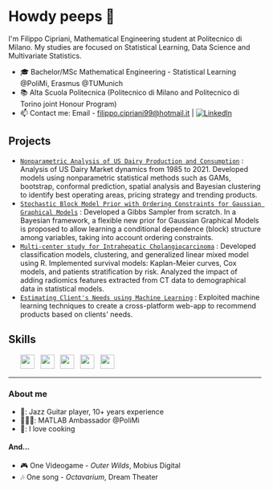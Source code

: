 # Howdy peeps 👋
I'm Filippo Cipriani, Mathematical Engineering student at Politecnico di Milano. My studies are focused on Statistical Learning, Data Science and Multivariate Statistics. 

- 🎓 Bachelor/MSc Mathematical Engineering - Statistical Learning @PoliMi, Erasmus @TUMunich
- 📚 Alta Scuola Politecnica (Politecnico di Milano and Politecnico di Torino joint Honour Program)
- 📫 Contact me: 
  Email - <a href="mailto:filippo.cipriani99@hotmail.it">filippo.cipriani99@hotmail.it</a> | [![LinkedIn](https://img.shields.io/badge/-LinkedIn-blue?style=flat&logo=Linkedin&logoColor=white)](https://www.linkedin.com/in/filippo-cipriani/)                                                                   

## Projects
* [`Nonparametric Analysis of US Dairy Production and Consumption`](https://github.com/SmearyTundra/nonparametric-analysis-US-dairy-production-consumption) : Analysis of US Dairy Market dynamics from 1985 to 2021. Developed models using nonparametric statistical methods such as GAMs, bootstrap, conformal prediction, spatial analysis and Bayesian clustering to identify best operating areas, pricing strategy and trending products.
* [`Stochastic Block Model Prior with Ordering Constraints for Gaussian Graphical Models`](https://github.com/SmearyTundra/bayesian-statistics-project) : Developed a Gibbs Sampler from scratch. In a Bayesian framework, a flexible new prior for Gaussian Graphical Models is proposed to allow learning a conditional dependence (block) structure among variables, taking into account ordering constraints.
* [`Multi-center study for Intrahepatic Cholangiocarcinoma`]() : Developed classification models, clustering, and generalized linear mixed model using R.
Implemented survival models: Kaplan-Meier curves, Cox models, and patients stratification by risk.
Analyzed the impact of adding radiomics features extracted from CT data to demographical data in statistical models.
* [`Estimating Client's Needs using Machine Learning`](https://github.com/SmearyTundra/Fintech-Project) : Exploited machine learning techniques to create a cross-platform web-app to recommend products based on clients' needs.


## Skills
<ul>
        <img src='https://cdn.jsdelivr.net/gh/devicons/devicon/icons/python/python-original.svg' height='28'>  &nbsp 
        <img src='https://cdn.jsdelivr.net/gh/devicons/devicon/icons/r/r-original.svg' height='28'> &nbsp
        <img src='https://cdn.jsdelivr.net/gh/devicons/devicon/icons/matlab/matlab-original.svg' height='28'>  &nbsp
        <img src='https://cdn.jsdelivr.net/gh/devicons/devicon/icons/c/c-original.svg' height='28'>  &nbsp 
        <img src='https://cdn.jsdelivr.net/gh/devicons/devicon/icons/cplusplus/cplusplus-original.svg' height='28'>  &nbsp 
</ul>



---
### About me
- 🎸: Jazz Guitar player, 10+ years experience
- 👨🏻‍💻: MATLAB Ambassador @PoliMi
- 🥘: I love cooking

#### And...
- 🎮 One Videogame - _Outer Wilds_, Mobius Digital
- 🎶 One song - _Octavarium_, Dream Theater

